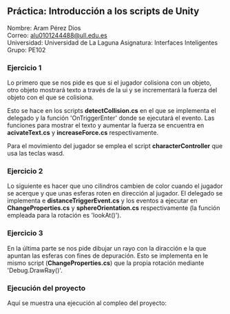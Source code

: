 ## Práctica: Introducción a los scripts de Unity

Nombre: Aram Pérez Dios  
Correo: alu0101244488@ull.edu.es  
Universidad: Universidad de La Laguna 
Asignatura: Interfaces Inteligentes
Grupo: PE102  


### Ejercicio 1

Lo primero que se nos pide es que si el jugador colisiona con un objeto, otro 
objeto mostrará texto a través de la ui y se incrementará la fuerza del objeto 
con el que se colisiona.

Esto se hace en los scripts **detectCollision.cs** en el que se implementa el 
delegado y la función 'OnTriggerEnter' donde se ejecutará el evento. Las funciones 
para mostrar el texto y aumentar la fuerza se encuentra en **acivateText.cs** y 
**increaseForce.cs** respectivamente.

Para el movimiento del jugador se emplea el script **characterController** que usa
las teclas wasd.


### Ejercicio 2

Lo siguiente es hacer que uno cilindros cambien de color cuando el jugador se 
acerque y que unas esferas roten en dirección al jugador. El delegado se implementa 
e **distanceTriggerEvent.cs** y los eventos a ejecutar en **ChangeProperties.cs** y 
**sphereOrientation.cs** respectivamente (la función empleada para la rotación es 
'lookAt()').


### Ejercicio 3

En la última parte se nos pide dibujar un rayo con la diracción e la que apuntan las 
esferas con fines de depuración. Esto se implementa en le mismo script (**ChangeProperties.cs**)
que la propia rotación mediante 'Debug.DrawRay()'.


### Ejecución del proyecto
Aquí se muestra una ejecución al compleo del proyecto:

![]()

